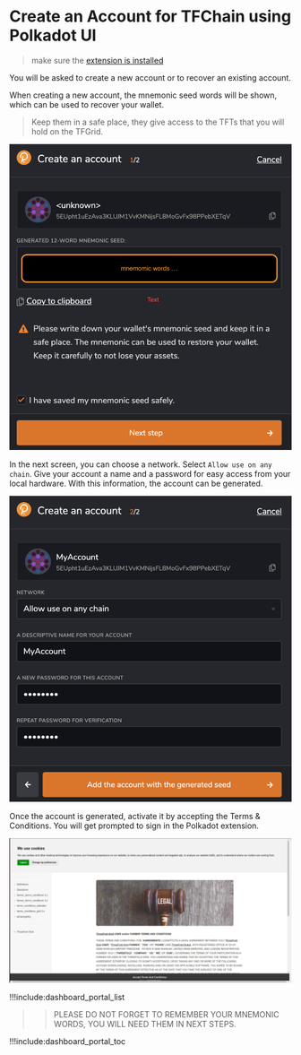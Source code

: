 
# Create an Account for TFChain using Polkadot UI

> make sure the [extension is installed](dashboard_portal_polkadot_widget)

You will be asked to create a new account or to recover an existing account.

When creating a new account, the mnemonic seed words will be shown, which can be used to recover your wallet.

> Keep them in a safe place, they give access to the TFTs that you will hold on the TFGrid.

![ ](img/dashboard_portal_create_account_1.png ':size=400')

In the next screen, you can choose a network. Select `Allow use on any chain`. Give your account a name and a password for easy access from your local hardware. With this information, the account can be generated.

![ ](img/dashboard_portal_create_account_2.png ':size=400')

Once the account is generated, activate it by accepting the Terms & Conditions. You will get prompted to sign in the Polkadot extension.

![ ](img/dashboard_portal_terms_conditions.png ':size=600')

!!!include:dashboard_portal_list

>> PLEASE DO NOT FORGET TO REMEMBER YOUR MNEMONIC WORDS, YOU WILL NEED THEM IN NEXT STEPS.

!!!include:dashboard_portal_toc
